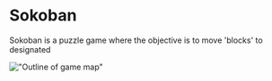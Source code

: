# Sokoban

Sokoban is a puzzle game where the objective is to move 'blocks' to designated 

!["Outline of game map" ](https://github.com/phamjoe/sokoban-game/outline.png)
